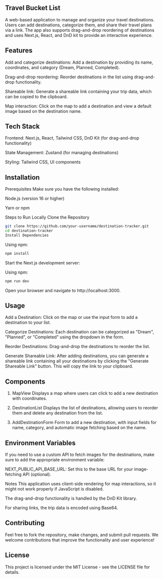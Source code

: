 ## Travel Bucket List 
A web-based application to manage and organize your travel destinations. Users can add destinations, categorize them, and share their travel plans via a link. The app also supports drag-and-drop reordering of destinations and uses Next.js, React, and DnD kit to provide an interactive experience.

## Features
Add and categorize destinations: Add a destination by providing its name, coordinates, and category (Dream, Planned, Completed).

Drag-and-drop reordering: Reorder destinations in the list using drag-and-drop functionality.

Shareable link: Generate a shareable link containing your trip data, which can be copied to the clipboard.

Map interaction: Click on the map to add a destination and view a default image based on the destination name.

## Tech Stack
Frontend: Next.js, React, Tailwind CSS, DnD Kit (for drag-and-drop functionality)

State Management: Zustand (for managing destinations)

Styling: Tailwind CSS, UI components

## Installation
Prerequisites
Make sure you have the following installed:

Node.js (version 16 or higher)

Yarn or npm

Steps to Run Locally
Clone the Repository

```bash
git clone https://github.com/your-username/destination-tracker.git
cd destination-tracker
Install Dependencies
```

Using npm:

```bash
npm install
```

Start the Next.js development server:

Using npm:

```bash
npm run dev
```

Open your browser and navigate to http://localhost:3000.

## Usage
Add a Destination: Click on the map or use the input form to add a destination to your list.

Categorize Destinations: Each destination can be categorized as "Dream", "Planned", or "Completed" using the dropdown in the form.

Reorder Destinations: Drag-and-drop the destinations to reorder the list.

Generate Shareable Link: After adding destinations, you can generate a shareable link containing all your destinations by clicking the "Generate Shareable Link" button. This will copy the link to your clipboard.

## Components
1. MapView
Displays a map where users can click to add a new destination with coordinates.

2. DestinationList
Displays the list of destinations, allowing users to reorder them and delete any destination from the list.

3. AddDestinationForm
Form to add a new destination, with input fields for name, category, and automatic image fetching based on the name.

## Environment Variables
If you need to use a custom API to fetch images for the destinations, make sure to add the appropriate environment variable:

NEXT_PUBLIC_API_BASE_URL: Set this to the base URL for your image-fetching API (optional).

Notes
This application uses client-side rendering for map interactions, so it might not work properly if JavaScript is disabled.

The drag-and-drop functionality is handled by the DnD Kit library.

For sharing links, the trip data is encoded using Base64.

## Contributing
Feel free to fork the repository, make changes, and submit pull requests. We welcome contributions that improve the functionality and user experience!

## License

This project is licensed under the MIT License - see the LICENSE file for details.